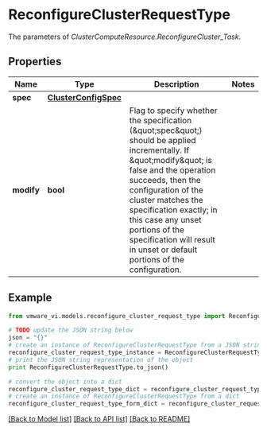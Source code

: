 # ReconfigureClusterRequestType

The parameters of *ClusterComputeResource.ReconfigureCluster_Task*. 

## Properties
Name | Type | Description | Notes
------------ | ------------- | ------------- | -------------
**spec** | [**ClusterConfigSpec**](ClusterConfigSpec.md) |  | 
**modify** | **bool** | Flag to specify whether the specification (\&quot;spec\&quot;) should be applied incrementally. If \&quot;modify\&quot; is false and the operation succeeds, then the configuration of the cluster matches the specification exactly; in this case any unset portions of the specification will result in unset or default portions of the configuration.  | 

## Example

```python
from vmware_vi.models.reconfigure_cluster_request_type import ReconfigureClusterRequestType

# TODO update the JSON string below
json = "{}"
# create an instance of ReconfigureClusterRequestType from a JSON string
reconfigure_cluster_request_type_instance = ReconfigureClusterRequestType.from_json(json)
# print the JSON string representation of the object
print ReconfigureClusterRequestType.to_json()

# convert the object into a dict
reconfigure_cluster_request_type_dict = reconfigure_cluster_request_type_instance.to_dict()
# create an instance of ReconfigureClusterRequestType from a dict
reconfigure_cluster_request_type_form_dict = reconfigure_cluster_request_type.from_dict(reconfigure_cluster_request_type_dict)
```
[[Back to Model list]](../README.md#documentation-for-models) [[Back to API list]](../README.md#documentation-for-api-endpoints) [[Back to README]](../README.md)


